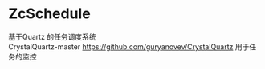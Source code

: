 # ZcSchedule
基于Quartz 的任务调度系统 </br>
CrystalQuartz-master   https://github.com/guryanovev/CrystalQuartz   用于任务的监控
